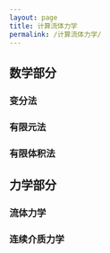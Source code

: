 ```yaml
---
layout: page
title: 计算流体力学
permalink: /计算流体力学/
---
```


## 数学部分

### 变分法

### 有限元法

### 有限体积法

## 力学部分

### 流体力学

### 连续介质力学

